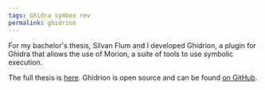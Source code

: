 ```yaml
---
tags: Ghidra symbex rev
permalink: ghidrion
---
```

For my bachelor's thesis, Silvan Flum and I developed Ghidrion, a plugin for Ghidra that allows the use of Morion, a suite of tools to use symbolic execution.

The full thesis is [here](/assets/ghidrion.pdf). Ghidrion is open source and can be found [on GitHub](https://github.com/silvan-flum/ghidrion).